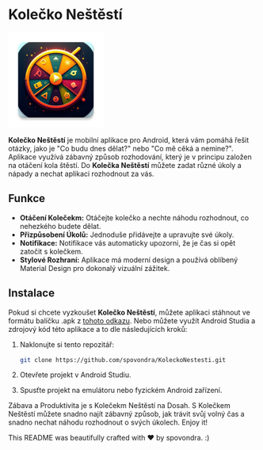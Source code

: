 # Kolečko Neštěstí

![Kolečko Neštěstí](/app/src/main/res/mipmap-xxxhdpi/ic_launcher.webp)

**Kolečko Neštěstí** je mobilní aplikace pro Android, která vám pomáhá řešit otázky, jako je "Co budu dnes dělat?" nebo "Co mě cěká a nemine?". Aplikace využívá zábavný způsob rozhodování, který je v principu založen na otáčení kola štěstí. Do **Kolečka Neštěstí** můžete zadat různé úkoly a nápady a nechat aplikaci rozhodnout za vás.

## Funkce

- **Otáčení Kolečekm:** Otáčejte kolečko a nechte náhodu rozhodnout, co nehezkého budete dělat.
- **Přizpůsobení Úkolů:** Jednoduše přidávejte a upravujte své úkoly.
- **Notifikace:** Notifikace vás automaticky upozorni, že je čas si opět zatočit s kolečkem.
- **Stylové Rozhraní:** Aplikace má moderní design a používá oblíbený Material Design pro dokonalý vizuální zážitek.

## Instalace

Pokud si chcete vyzkoušet **Kolečko Neštěstí**, můžete aplikaci stáhnout ve formátu balíčku .apk z [tohoto odkazu](https://github.com/spovondra/KoleckoNestesti.git). 
Nebo můžete využít Android Studia a zdrojový kód této aplikace a to dle následujících kroků:

1. Naklonujte si tento repozitář:

   ```bash
   git clone https://github.com/spovondra/KoleckoNestesti.git
2. Otevřete projekt v Android Studiu.

3. Spusťte projekt na emulátoru nebo fyzickém Android zařízení.

Zábava a Produktivita je s Kolečekm Neštěstí na Dosah.
S Kolečkem Neštěstí můžete snadno najít zábavný způsob, jak trávit svůj volný čas a snadno nechat náhodu rozhodnout o svých úkolech. Enjoy it!

This README was beautifully crafted with ❤ by spovondra. :)
